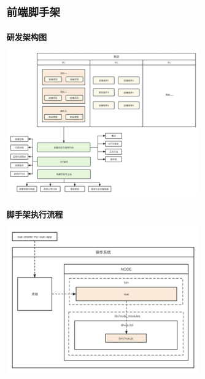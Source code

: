 # 前端脚手架

## 研发架构图
![研发架构图](./document/images/0-2.jpg "研发架构图")


## 脚手架执行流程
![脚手架执行流程](./document/images/0-1.jpg "脚手架执行流程")
